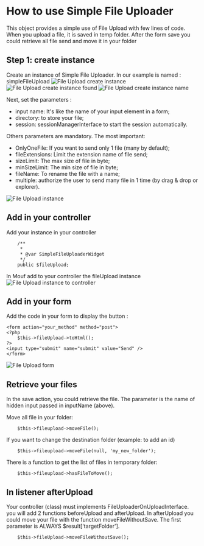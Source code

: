 How to use Simple File Uploader
===============================

This object provides a simple use of File Upload with few lines of code.
When you upload a file, it is saved in temp folder. After the form save you could retrieve all file send and move it in your folder

Step 1: create instance
-----------------------

Create an instance of Simple File Uploader. In our example is named : simpleFileUpload
![File Upload create instance](https://raw.github.com/thecodingmachine/html.widgets.fileuploaderwidget/2.0/doc/images/create_instance.png)
![File Upload create instance found](https://raw.github.com/thecodingmachine/html.widgets.fileuploaderwidget/2.0/doc/images/create_instance_found.png)
![File Upload create instance name](https://raw.github.com/thecodingmachine/html.widgets.fileuploaderwidget/2.0/doc/images/create_instance_name.png)

Next, set the parameters :
 - input name: It's like the name of your input element in a form;
 - directory: to store your file;
 - session: sessionManagerInterface to start the session automatically.


Others parameters are mandatory. The most important:
 - OnlyOneFile: If you want to send only 1 file (many by default);
 - fileExtensions: Limit the extension name of file send;
 - sizeLimit: The max size of file in byte;
 - minSizeLimit: The min size of file in byte;
 - fileName: To rename the file with a name;
 - multiple: authorize the user to send many file in 1 time (by drag & drop or explorer).

![File Upload instance](https://raw.github.com/thecodingmachine/html.widgets.fileuploaderwidget/2.0/doc/images/instance.png)


Add in your controller
----------------------
Add your instance in your controller
```
	/**
	 *
	 * @var SimpleFileUploaderWidget
	 */
	public $fileUpload;
```

In Mouf add to your controller the fileUpload instance
![File Upload instance to controller](https://raw.github.com/thecodingmachine/html.widgets.fileuploaderwidget/2.0/doc/images/controller.png)

Add in your form
------------------------
Add the code in your form to display the button :

```
<form action="your_method" method="post">
<?php
	$this->fileUpload->toHtml();
?>
<input type="submit" name="submit" value="Send" />
</form>
```
![File Upload form](https://raw.github.com/thecodingmachine/html.widgets.fileuploaderwidget/2.0/doc/images/form.png)

Retrieve your files
---------------------------
In the save action, you could retrieve the file. The parameter is the name of hidden input passed in inputName (above).

Move all file in your folder:
```
	$this->fileupload->moveFile();
```
If you want to change the destination folder (example: to add an id)
```
	$this->fileupload->moveFile(null, 'my_new_folder');
```

There is a function to get the list of files in temporary folder:
```
	$this->fileupload->hasFileToMove();
```

In listener afterUpload
-----------------------
Your controller (class) must implements FileUploaderOnUploadInterface. you will add 2 functions beforeUpload and afterUpload.
In afterUpload you could move your file with the function moveFileWithoutSave. The first parameter is ALWAYS $result['targetFolder'].
```
	$this->fileUpload->moveFileWithoutSave();
```